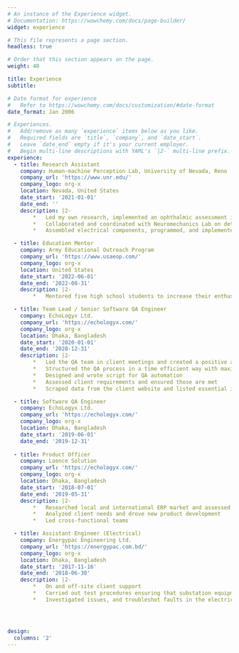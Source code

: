 ```yaml
---
# An instance of the Experience widget.
# Documentation: https://wowchemy.com/docs/page-builder/
widget: experience

# This file represents a page section.
headless: true

# Order that this section appears on the page.
weight: 40

title: Experience
subtitle:

# Date format for experience
#   Refer to https://wowchemy.com/docs/customization/#date-format
date_format: Jan 2006

# Experiences.
#   Add/remove as many `experience` items below as you like.
#   Required fields are `title`, `company`, and `date_start`.
#   Leave `date_end` empty if it's your current employer.
#   Begin multi-line descriptions with YAML's `|2-` multi-line prefix.
experience:
  - title: Research Assistant
    company: Human-machine Perception Lab, University of Nevada, Reno
    company_url: 'https://www.unr.edu/'
    company_logo: org-x
    location: Nevada, United States
    date_start: '2021-01-01'
    date_end: ''
    description: |2-
        *	Led my own research, implemented an ophthalmic assessment in virtual reality, collected control and patient data, analyzed data to predict and quantify defect in participants.
        *	Collaborated and coordinated with Neuromechanics Lab on detection of concussion.
        *	Assembled electrical components, programmed, and implemented an ophthalmic assessment using Arduino and Pupil Core (from Pupil Labs).

  - title: Education Mentor
    company: Army Educational Outreach Program
    company_url: 'https://www.usaeop.com/'
    company_logo: org-x
    location: United States
    date_start: '2022-06-01'
    date_end: '2022-08-31'
    description: |2-
        *	Mentored five high school students to increase their enthusiasm to research. They helped in one of my research projects by cleaning and preprocessing the data, and by implementing multiple machine and deep learning models

  - title: Team Lead / Senior Software QA Engineer
    company: EchoLogyx Ltd.
    company_url: 'https://echologyx.com/'
    company_logo: org-x
    location: Dhaka, Bangladesh
    date_start: '2020-01-01'
    date_end: '2020-12-31'
    description: |2-
        *	Led the QA team in client meetings and created a positive and strong relationship with the clients
        *	Structured the QA process in a time efficient way with maximum effectiveness
        *	Designed and wrote script for QA automation
        *	Assessed client requirements and ensured those are met
        *	Scraped data from the client website and listed essential information

  - title: Software QA Engineer
    company: EchoLogyx Ltd.
    company_url: 'https://echologyx.com/'
    company_logo: org-x
    location: Dhaka, Bangladesh
    date_start: '2019-06-01'
    date_end: '2019-12-31'
    
  - title: Product Officer
    company: Loence Solution
    company_url: 'https://echologyx.com/'
    company_logo: org-x
    location: Dhaka, Bangladesh
    date_start: '2018-07-01'
    date_end: '2019-05-31'
    description: |2-
        *	Researched local and international ERP market and assessed competition by comparing products
        *	Analyzed client needs and drove new product development
        *	Led cross-functional teams

  - title: Assistant Engineer (Electrical)
    company: Energypac Engineering Ltd.
    company_url: 'https://energypac.com.bd/'
    company_logo: org-x
    location: Dhaka, Bangladesh
    date_start: '2017-11-16'
    date_end: '2018-06-30'
    description: |2-
        *	On and off-site client support
        *	Carried out test procedures ensuring that substation equipment works to its specification
        *	Investigated issues, and troubleshot faults in the electrical system of transformers and other safety equipment




design:
  columns: '2'
---
```

